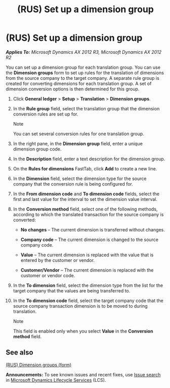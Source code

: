 ﻿---
title: (RUS) Set up a dimension group
TOCTitle: (RUS) Set up a dimension group
ms:assetid: 7b63fc27-8289-497b-ba2e-8216b9bf584d
ms:mtpsurl: https://technet.microsoft.com/en-us/library/JJ923547(v=AX.60)
ms:contentKeyID: 52075395
ms.date: 04/18/2014
mtps_version: v=AX.60
---

# (RUS) Set up a dimension group 


_**Applies To:** Microsoft Dynamics AX 2012 R3, Microsoft Dynamics AX 2012 R2_

You can set up a dimension group for each translation group. You can use the **Dimension groups** form to set up rules for the translation of dimensions from the source company to the target company. A separate rule group is created for converting dimensions for each translation group. A set of dimension conversion options is then determined for this group.

1.  Click **General ledger** \> **Setup** \> **Translation** \> **Dimension groups**.

2.  In the **Rule group** field, select the translation group that the dimension conversion rules are set up for.
    

    > [!NOTE]
    > <P>You can set several conversion rules for one translation group.</P>



3.  In the right pane, in the **Dimension group** field, enter a unique dimension group code.

4.  In the **Description** field, enter a text description for the dimension group.

5.  On the **Rules for dimensions** FastTab, click **Add** to create a new line.

6.  In the **Dimension** field, select the dimension type for the source company that the conversion rule is being configured for.

7.  In the **From dimension code** and **To dimension code** fields, select the first and last value for the interval to set the dimension value interval.

8.  In the **Conversion method** field, select one of the following methods, according to which the translated transaction for the source company is converted:
    
      - **No changes** – The current dimension is transferred without changes.
    
      - **Company code** – The current dimension is changed to the source company code.
    
      - **Value** – The current dimension is replaced with the value that is entered by the customer or vendor.
    
      - **Customer/Vendor** – The current dimension is replaced with the customer or vendor code.

9.  In the **To dimension** field, select the dimension type from the list for the target company that the values are being transferred to.

10. In the **To dimension code** field, select the target company code that the source company transaction dimension is to be moved to during translation.
    

    > [!NOTE]
    > <P>This field is enabled only when you select <STRONG>Value</STRONG> in the <STRONG>Conversion method</STRONG> field.</P>



## See also

[(RUS) Dimension groups (form)](https://technet.microsoft.com/en-us/library/jj681876\(v=ax.60\))

  
**Announcements:** To see known issues and recent fixes, use [Issue search](http://go.microsoft.com/fwlink/?linkid=389258) in [Microsoft Dynamics Lifecycle Services](http://go.microsoft.com/fwlink/?linkid=306505) (LCS).

